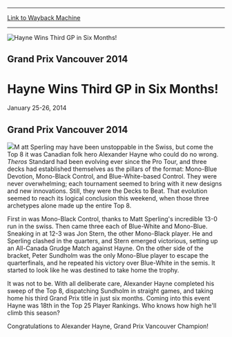 
---
[Link to Wayback Machine](https://web.archive.org/web/20160303190910/http://magic.wizards.com/en/events/coverage/gpvan14)

[_metadata_:description]:- "Grand Prix Vancouver 2014"
[_metadata_:generator]:- "Drupal 7 (http://drupal.org)"
[_metadata_:node]:- "491091"
[_metadata_:source]:- "div-block-system-main"
[_metadata_:title]:- "Hayne Wins Third GP in Six Months!"
[_metadata_:wayback_capture_timestamp]:- "2016-03-03 19:09:10"
[_metadata_:wayback_raw_url]:- "https://web.archive.org/web/20160303190910id_/http://magic.wizards.com/en/events/coverage/gpvan14"
[_metadata_:wayback_url]:- "http://magic.wizards.com/en/events/coverage/gpvan14"
---







![Hayne Wins Third GP in Six Months!](https://media.magic.wizards.com/images/banner/large_1_4.jpg)





Grand Prix Vancouver 2014
-------------------------


Hayne Wins Third GP in Six Months!
==================================




January 25-26, 2014












Grand Prix Vancouver 2014
-------------------------


![](https://media.magic.wizards.com/image_legacy_migration/mtg/images/daily/events/gpvan14/trophy.jpg)M att Sperling may have been unstoppable in the Swiss, but come the Top 8 it was Canadian folk hero Alexander Hayne who could do no wrong. *Theros* Standard had been evolving ever since the Pro Tour, and three decks had established themselves as the pillars of the format: Mono-Blue Devotion, Mono-Black Control, and Blue-White-based Control. They were never overwhelming; each tournament seemed to bring with it new designs and new innovations. Still, they were the Decks to Beat. That evolution seemed to reach its logical conclusion this weekend, when those three archetypes alone made up the entire Top 8.


First in was Mono-Black Control, thanks to Matt Sperling's incredible 13-0 run in the swiss. Then came three each of Blue-White and Mono-Blue. Sneaking in at 12-3 was Jon Stern, the other Mono-Black player. He and Sperling clashed in the quarters, and Stern emerged victorious, setting up an All-Canada Grudge Match against Hayne. On the other side of the bracket, Peter Sundholm was the only Mono-Blue player to escape the quarterfinals, and he repeated his victory over Blue-White in the semis. It started to look like he was destined to take home the trophy.


It was not to be. With all deliberate care, Alexander Hayne completed his sweep of the Top 8, dispatching Sundholm in straight games, and taking home his third Grand Prix title in just six months. Coming into this event Hayne was 18th in the Top 25 Player Rankings. Who knows how high he'll climb this season?


Congratulations to Alexander Hayne, Grand Prix Vancouver Champion!


  

 


